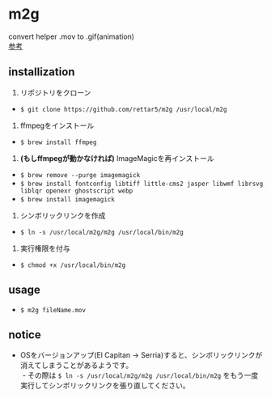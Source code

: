 # m2g
convert helper .mov to .gif(animation)  
[参考](http://qiita.com/syamaoka/items/4d4054cd75df00460925)

## installization
1. リポジトリをクローン
  - `$ git clone https://github.com/rettar5/m2g /usr/local/m2g`
1. ffmpegをインストール
  - `$ brew install ffmpeg`
1. __(もしffmpegが動かなければ)__ ImageMagicを再インストール
  - `$ brew remove --purge imagemagick`
  - `$ brew install fontconfig libtiff little-cms2 jasper libwmf librsvg liblqr openexr ghostscript webp`
  - `$ brew install imagemagick`
1. シンボリックリンクを作成
  - `$ ln -s /usr/local/m2g/m2g /usr/local/bin/m2g`
1. 実行権限を付与
  - `$ chmod +x /usr/local/bin/m2g`

## usage
- `$ m2g fileName.mov`

## notice
- OSをバージョンアップ(El Capitan -> Serria)すると、シンボリックリンクが消えてしまうことがあるようです。  
  - その際は `$ ln -s /usr/local/m2g/m2g /usr/local/bin/m2g` をもう一度実行してシンボリックリンクを張り直してください。
